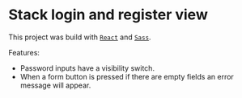# Stack login and register view
This project was build with [`React`](https://reactjs.org/) and [`Sass`](https://sass-lang.com/).

Features:
* Password inputs have a visibility switch.
* When a form button is pressed if there are empty fields an error message will appear.
